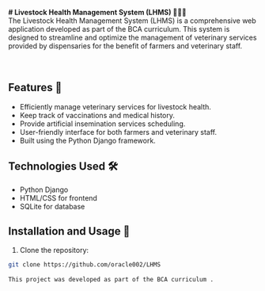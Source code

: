 <B># Livestock Health Management System (LHMS) 👩‍⚕️🐄</B>
<br>
The Livestock Health Management System (LHMS) is a comprehensive web application developed as part of the BCA curriculum. This system is designed to streamline and optimize the management of veterinary services provided by dispensaries for the benefit of farmers and veterinary staff.<br>
<br>
<br>
## Features 🌟

- Efficiently manage veterinary services for livestock health.
- Keep track of vaccinations and medical history.
- Provide artificial insemination services scheduling.
- User-friendly interface for both farmers and veterinary staff.
- Built using the Python Django framework.

## Technologies Used 🛠️

- Python Django
- HTML/CSS for frontend
- SQLite for database

## Installation and Usage 🚀

1. Clone the repository:

```bash  
git clone https://github.com/oracle002/LHMS   
  
This project was developed as part of the BCA curriculum .   
 
